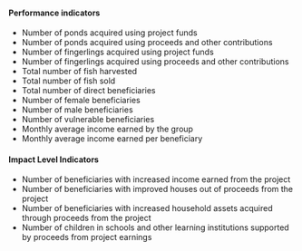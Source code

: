 #### Performance indicators

* Number of ponds acquired using project funds
* Number of ponds acquired using proceeds and other contributions
* Number of fingerlings acquired using project funds
* Number of fingerlings acquired using proceeds and other contributions
* Total number of fish harvested
* Total number of fish sold
* Total number of direct beneficiaries
* Number of female beneficiaries
* Number of male beneficiaries
* Number of vulnerable beneficiaries
* Monthly average income earned by the group
* Monthly average income earned per beneficiary

#### Impact Level Indicators
* Number of beneficiaries with increased income earned from the project
* Number of beneficiaries with improved houses out of proceeds from the project
* Number of beneficiaries with increased household assets acquired through proceeds from the project
* Number of children in schools and other learning institutions supported by proceeds from project earnings



